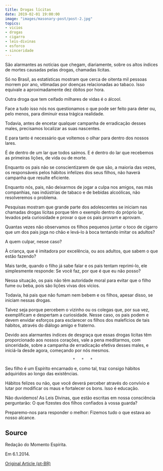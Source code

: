 ```yaml
---
title: Drogas lícitas
date: 2019-02-01 19:00:00
image: "images/masonary-post/post-2.jpg"
topics: 
- vicios
- drogas
- cigarro
- leis-divinas
- esforco
- sinceridade
---
```


São alarmantes as notícias que chegam, diariamente, sobre os altos índices de
mortes causadas pelas drogas, chamadas lícitas.

Só no Brasil, as estatísticas mostram que cerca de oitenta mil pessoas morrem
por ano, vitimadas por doenças relacionadas ao tabaco. Isso equivale a
aproximadamente dez óbitos por hora.

Outra droga que tem ceifado milhares de vidas é o álcool.

Face a tudo isso nós nos questionamos o que pode ser feito para deter ou, pelo
menos, para diminuir essa trágica realidade.

Todavia, antes de encetar qualquer campanha de erradicação desses males,
precisamos localizar as suas nascentes.

E para tanto é necessário que voltemos o olhar para dentro dos nossos lares.

É de dentro de um lar que todos saímos. E é dentro do lar que recebemos as
primeiras lições, de vida ou de morte.

Enquanto os pais não se conscientizarem de que são, a maioria das vezes, os
responsáveis pelos hábitos infelizes dos seus filhos, não haverá campanha que
resulte eficiente.

Enquanto nós, pais, não deixarmos de jogar a culpa nos amigos, nas más
companhias, nas indústrias de tabaco e de bebidas alcoólicas, não resolveremos
o problema.

Pesquisas mostram que grande parte dos adolescentes se iniciam nas chamadas
drogas lícitas porque têm o exemplo dentro do próprio lar, levados pela
curiosidade e provar o que os pais provam e aprovam.

Quantas vezes não observamos os filhos pequenos juntar o toco de cigarro que um
dos pais joga no chão e levá-lo à boca tentando imitar os adultos?

A quem culpar, nesse caso?

À criança, que é imitadora por excelência, ou aos adultos, que sabem o que
estão fazendo?

Mais tarde, quando o filho já sabe falar e os pais tentam reprimi-lo, ele
simplesmente responde: Se você faz, por que é que eu não posso?

Nessa situação, os pais não têm autoridade moral para evitar que o filho fume
ou beba, pois são lições vivas dos vícios.

Todavia, há pais que não fumam nem bebem e os filhos, apesar disso, se iniciam
nessas drogas.

Talvez seja porque percebem o vizinho ou os colegas que, por sua vez,
exemplificam e despertam a curiosidade. Nesse caso, os pais podem e devem
envidar esforços para esclarecer os filhos dos malefícios de tais hábitos,
através do diálogo amigo e fraterno.

Devido aos alarmantes índices de desgraça que essas drogas lícitas têm
proporcionado aos nossos corações, vale a pena meditarmos, com sinceridade,
sobre a campanha de erradicação efetiva desses males, e iniciá-la desde agora,
começando por nós mesmos.

                                   *   *   *

Seu filho é um Espírito encarnado e, como tal, traz consigo hábitos adquiridos
ao longo das existências.

Hábitos felizes ou não, que você deverá perceber através do convívio e lutar
por modificar os maus e fortalecer os bons. Isso é educação.

Não duvidemos! As Leis Divinas, que estão escritas em nossa consciência
perguntarão: O que fizestes dos filhos confiados à vossa guarda?

Preparemo-nos para responder o melhor: Fizemos tudo o que estava ao nosso
alcance.

## Source
Redação do Momento Espírita.

Em 6.1.2014.

[Original Article (pt-BR)](http://momento.com.br/pt/ler_texto.php?id=1801)
